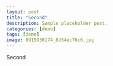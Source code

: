 ```yaml
---
layout: post
title: "Second"
description: Sample placeholder post.
categories: [demo]
tags: [demo]
image: 8915936174_8d54ec76c6.jpg
---
```


Second